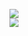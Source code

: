 [![](https://img.shields.io/badge/Made%20With-Github%20Spray-lightgrey.svg?style=for-the-badge&logo=github)](https://github.com/Annihil/github-spray#13388)  
[![](https://i.imgur.com/2DrTn0Z.gif)](https://github.com/Annihil/github-spray)